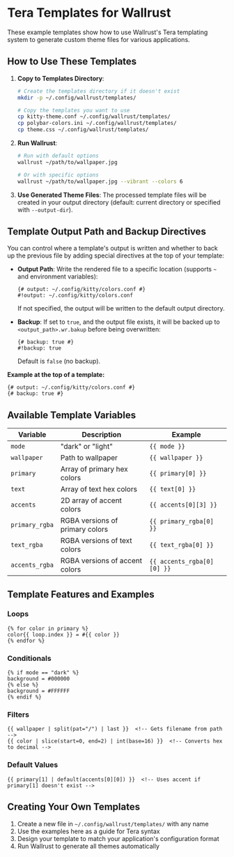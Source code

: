 # Tera Templates for Wallrust

These example templates show how to use Wallrust's Tera templating system to generate custom theme files for various applications.

## How to Use These Templates

1. **Copy to Templates Directory**:
   ```bash
   # Create the templates directory if it doesn't exist
   mkdir -p ~/.config/wallrust/templates/
   
   # Copy the templates you want to use
   cp kitty-theme.conf ~/.config/wallrust/templates/
   cp polybar-colors.ini ~/.config/wallrust/templates/
   cp theme.css ~/.config/wallrust/templates/
   ```

2. **Run Wallrust**:
   ```bash
   # Run with default options
   wallrust ~/path/to/wallpaper.jpg
   
   # Or with specific options
   wallrust ~/path/to/wallpaper.jpg --vibrant --colors 6
   ```

3. **Use Generated Theme Files**:
   The processed template files will be created in your output directory (default: current directory or specified with `--output-dir`).

## Template Output Path and Backup Directives

You can control where a template's output is written and whether to back up the previous file by adding special directives at the top of your template:

- **Output Path**: Write the rendered file to a specific location (supports `~` and environment variables):
  ```
  {# output: ~/.config/kitty/colors.conf #}
  #!output: ~/.config/kitty/colors.conf
  ```
  If not specified, the output will be written to the default output directory.

- **Backup**: If set to `true`, and the output file exists, it will be backed up to `<output_path>.wr.bakup` before being overwritten:
  ```
  {# backup: true #}
  #!backup: true
  ```
  Default is `false` (no backup).

**Example at the top of a template:**
```
{# output: ~/.config/kitty/colors.conf #}
{# backup: true #}
```

## Available Template Variables

| Variable | Description | Example |
|----------|-------------|---------|
| `mode` | "dark" or "light" | `{{ mode }}` |
| `wallpaper` | Path to wallpaper | `{{ wallpaper }}` |
| `primary` | Array of primary hex colors | `{{ primary[0] }}` |
| `text` | Array of text hex colors | `{{ text[0] }}` |
| `accents` | 2D array of accent colors | `{{ accents[0][3] }}` |
| `primary_rgba` | RGBA versions of primary colors | `{{ primary_rgba[0] }}` |
| `text_rgba` | RGBA versions of text colors | `{{ text_rgba[0] }}` |
| `accents_rgba` | RGBA versions of accent colors | `{{ accents_rgba[0][0] }}` |

## Template Features and Examples

### Loops
```
{% for color in primary %}
color{{ loop.index }} = #{{ color }}
{% endfor %}
```

### Conditionals
```
{% if mode == "dark" %}
background = #000000
{% else %}
background = #FFFFFF
{% endif %}
```

### Filters
```
{{ wallpaper | split(pat="/") | last }}  <!-- Gets filename from path -->
{{ color | slice(start=0, end=2) | int(base=16) }}  <!-- Converts hex to decimal -->
```

### Default Values
```
{{ primary[1] | default(accents[0][0]) }}  <!-- Uses accent if primary[1] doesn't exist -->
```

## Creating Your Own Templates

1. Create a new file in `~/.config/wallrust/templates/` with any name
2. Use the examples here as a guide for Tera syntax
3. Design your template to match your application's configuration format
4. Run Wallrust to generate all themes automatically 